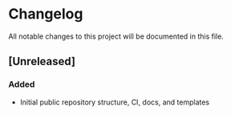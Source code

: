 # Changelog


All notable changes to this project will be documented in this file.


## [Unreleased]
### Added
- Initial public repository structure, CI, docs, and templates